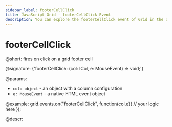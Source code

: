 ```yaml
---
sidebar_label: footerCellClick
title: JavaScript Grid - footerCellClick Event 
description: You can explore the footerCellClick event of Grid in the documentation of the DHTMLX JavaScript UI library. Browse developer guides and API reference, try out code examples and live demos, and download a free 30-day evaluation version of DHTMLX Suite 7.
---
```


# footerCellClick

@short: fires on click on a grid footer cell

@signature: {'footerCellClick: (col: ICol, e: MouseEvent) => void;'}

@params:
- `col: object` - an object with a column configuration
- `e: MouseEvent` - a native HTML event object

@example:
grid.events.on("footerCellClick", function(col,e){
    // your logic here
});

@descr:
